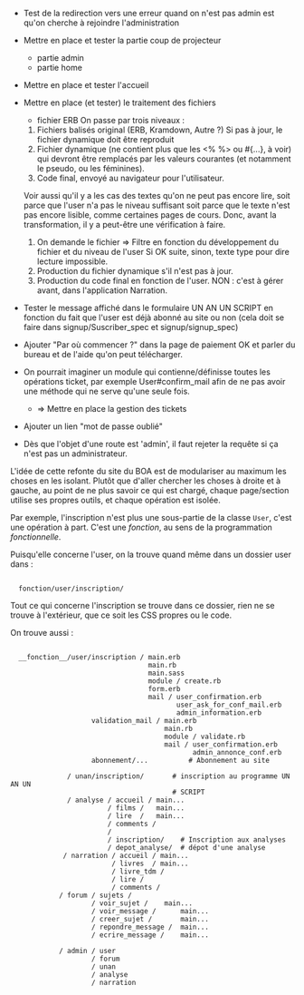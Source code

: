 * Test de la redirection vers une erreur quand on n'est pas admin est qu'on cherche à rejoindre l'administration
* Mettre en place et tester la partie coup de projecteur
  - partie admin
  - partie home
* Mettre en place et tester l'accueil

* Mettre en place (et tester) le traitement des fichiers
  - fichier ERB
  On passe par trois niveaux :
  1. Fichiers balisés original (ERB, Kramdown, Autre ?)
     Si pas à jour, le fichier dynamique doit être reproduit
  2. Fichier dynamique (ne contient plus que les <% %> ou #{...}, à voir) qui devront être remplacés par les valeurs courantes (et notamment le pseudo, ou les féminines).
  3. Code final, envoyé au navigateur pour l'utilisateur.

  Voir aussi qu'il y a les cas des textes qu'on ne peut pas encore lire, soit parce que l'user n'a pas le niveau suffisant soit parce que le texte n'est pas encore lisible, comme certaines pages de cours. Donc, avant la transformation, il y a peut-être une vérification à faire.
  1. On demande le fichier
  => Filtre en fonction du développement du fichier et du niveau de l'user
  Si OK suite, sinon, texte type pour dire lecture impossible.
  2. Production du fichier dynamique s'il n'est pas à jour.
  3. Production du code final en fonction de l'user.
  NON : c'est à gérer avant, dans l'application Narration.

* Tester le message affiché dans le formulaire UN AN UN SCRIPT en fonction du fait que l'user est déjà abonné au site ou non (cela doit se faire dans signup/Suscriber_spec et signup/signup_spec)

* Ajouter "Par où commencer ?" dans la page de paiement OK et parler du bureau et de l'aide qu'on peut télécharger.

* On pourrait imaginer un module qui contienne/définisse toutes les opérations ticket, par exemple User#confirm_mail afin de ne pas avoir une méthode qui ne serve qu'une seule fois.
  * => Mettre en place la gestion des tickets

* Ajouter un lien "mot de passe oublié"

* Dès que l'objet d'une route est 'admin', il faut rejeter la requête si ça n'est pas un administrateur.

L'idée de cette refonte du site du BOA est de modulariser au maximum les choses en les isolant. Plutôt que d'aller chercher les choses à droite et à gauche, au point de ne plus savoir ce qui est chargé, chaque page/section utilise ses propres outils, et chaque opération est isolée.

Par exemple, l'inscription n'est plus une sous-partie de la classe `User`, c'est une opération à part. C'est une *fonction*, au sens de la programmation *fonctionnelle*.

Puisqu'elle concerne l'user, on la trouve quand même dans un dossier user dans :

```

  fonction/user/inscription/

```

Tout ce qui concerne l'inscription se trouve dans ce dossier, rien ne se trouve à l'extérieur, que ce soit les CSS propres ou le code.

On trouve aussi :

```

  __fonction__/user/inscription / main.erb
                                  main.rb
                                  main.sass
                                  module / create.rb
                                  form.erb
                                  mail / user_confirmation.erb
                                         user_ask_for_conf_mail.erb
                                         admin_information.erb
                    validation_mail / main.erb
                                      main.rb
                                      module / validate.rb
                                      mail / user_confirmation.erb
                                             admin_annonce_conf.erb
                    abonnement/...          # Abonnement au site

              / unan/inscription/       # inscription au programme UN AN UN
                                        # SCRIPT
              / analyse / accueil / main...
                        / films /   main...
                        / lire  /   main...
                        / comments /
                        /
                        / inscription/    # Inscription aux analyses
                        / depot_analyse/  # dépot d'une analyse
             / narration / accueil / main...
                         / livres  / main...
                         / livre_tdm /
                         / lire /
                         / comments /
            / forum / sujets /
                    / voir_sujet /    main...
                    / voir_message /      main...
                    / creer_sujet /       main...
                    / repondre_message /  main...
                    / ecrire_message /    main...

            / admin / user
                    / forum
                    / unan
                    / analyse
                    / narration
```
